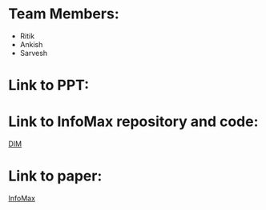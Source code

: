# Team Members:
* Ritik
* Ankish
* Sarvesh

# Link to PPT:

# Link to InfoMax repository and code:
[DIM](https://github.com/rdevon/DIM)

# Link to paper:
[InfoMax](https://arxiv.org/pdf/1808.06670)

